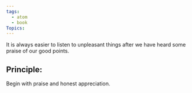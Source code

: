 ```yaml
---
tags:
  - atom
  - book
Topics:
---
```


It is always easier to listen to unpleasant things after we have heard some praise of our good points. 



## Principle: 
Begin with praise and honest appreciation.
